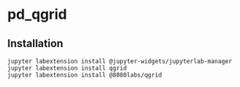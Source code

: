 # pd_qgrid

## Installation

```
jupyter labextension install @jupyter-widgets/jupyterlab-manager
jupyter labextension install qgrid
jupyter labextension install @8080labs/qgrid
```
